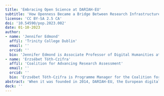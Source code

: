 ```yaml
---
title: 'Embracing Open Science at DARIAH-EU'
subtitle: 'How Openness Became a Bridge Between Research Infrastructure Strategy and Research Realities in the Arts and Humanities'
license: 'CC BY-SA 2.5 CA'
doi: '10.54590/pop.2023.002'
date: 01-10-2023
author: 
- name: 'Jennifer Edmond'
  affil: 'Trinity College Dublin'
  email: ''
  orcid: ''
  bio: 'Jennifer Edmond is Associate Professor of Digital Humanities at Trinity College Dublin, Co-director of the Trinity Center for Digital Humanities, Director of the MPhil in Digital Humanities and Culture and a funded Investigator of the SFI ADAPT Centre. Jennifer served as Director of the pan-European research infrastructure for the arts and humanities, DARIAH-EU from 2017-2022.'
- name: 'Erzsébet Tóth-Czifra'
  affil: 'Coalition for Advancing Research Assessment'
  email: ''
  orcid: ''
  bio: 'Erzsébet Tóth-Czifra is Programme Manager for the Coalition for Advancing Research Assessment (CoARA). Erzsébet served as Open Science Officer at the pan-European research infrastructure for the arts and humanities, DARIAH-EU from 2018-2023.'
abstract: 'When it was founded in 2014, DARIAH-EU, the European digital research infrastructure for arts and humanities, recognized the importance of open science but did not place particular emphasis on it. In the time since, however, openness has come to rest at the heart of everything the infrastructure does. This piece will look at the process by which a research infrastructure comes to view itself as both a resource and champion for open science in their community, and how the contributions of such organizations can uniquely enhance openness in the arts and humanities.'
deck: ''
---
```


